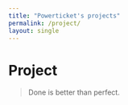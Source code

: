 ```yaml
---
title: "Powerticket's projects"
permalink: /project/
layout: single
---
```




# Project

> Done is better than perfect.